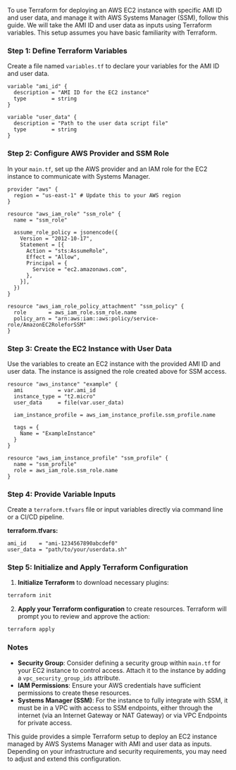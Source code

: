 To use Terraform for deploying an AWS EC2 instance with specific AMI ID and user data, and manage it with AWS Systems Manager (SSM), follow this guide. We will take the AMI ID and user data as inputs using Terraform variables. This setup assumes you have basic familiarity with Terraform.

### Step 1: Define Terraform Variables

Create a file named `variables.tf` to declare your variables for the AMI ID and user data.

```hcl
variable "ami_id" {
  description = "AMI ID for the EC2 instance"
  type        = string
}

variable "user_data" {
  description = "Path to the user data script file"
  type        = string
}
```

### Step 2: Configure AWS Provider and SSM Role

In your `main.tf`, set up the AWS provider and an IAM role for the EC2 instance to communicate with Systems Manager.

```hcl
provider "aws" {
  region = "us-east-1" # Update this to your AWS region
}

resource "aws_iam_role" "ssm_role" {
  name = "ssm_role"

  assume_role_policy = jsonencode({
    Version = "2012-10-17",
    Statement = [{
      Action = "sts:AssumeRole",
      Effect = "Allow",
      Principal = {
        Service = "ec2.amazonaws.com",
      },
    }],
  })
}

resource "aws_iam_role_policy_attachment" "ssm_policy" {
  role       = aws_iam_role.ssm_role.name
  policy_arn = "arn:aws:iam::aws:policy/service-role/AmazonEC2RoleforSSM"
}
```

### Step 3: Create the EC2 Instance with User Data

Use the variables to create an EC2 instance with the provided AMI ID and user data. The instance is assigned the role created above for SSM access.

```hcl
resource "aws_instance" "example" {
  ami           = var.ami_id
  instance_type = "t2.micro"
  user_data     = file(var.user_data)

  iam_instance_profile = aws_iam_instance_profile.ssm_profile.name

  tags = {
    Name = "ExampleInstance"
  }
}

resource "aws_iam_instance_profile" "ssm_profile" {
  name = "ssm_profile"
  role = aws_iam_role.ssm_role.name
}
```

### Step 4: Provide Variable Inputs

Create a `terraform.tfvars` file or input variables directly via command line or a CI/CD pipeline.

**terraform.tfvars:**
```hcl
ami_id    = "ami-1234567890abcdef0"
user_data = "path/to/your/userdata.sh"
```

### Step 5: Initialize and Apply Terraform Configuration

1. **Initialize Terraform** to download necessary plugins:
```bash
terraform init
```

2. **Apply your Terraform configuration** to create resources. Terraform will prompt you to review and approve the action:
```bash
terraform apply
```

### Notes

- **Security Group**: Consider defining a security group within `main.tf` for your EC2 instance to control access. Attach it to the instance by adding a `vpc_security_group_ids` attribute.
- **IAM Permissions**: Ensure your AWS credentials have sufficient permissions to create these resources.
- **Systems Manager (SSM)**: For the instance to fully integrate with SSM, it must be in a VPC with access to SSM endpoints, either through the internet (via an Internet Gateway or NAT Gateway) or via VPC Endpoints for private access.

This guide provides a simple Terraform setup to deploy an EC2 instance managed by AWS Systems Manager with AMI and user data as inputs. Depending on your infrastructure and security requirements, you may need to adjust and extend this configuration.